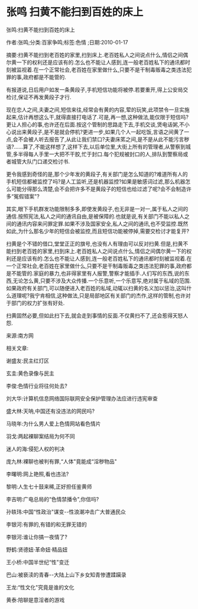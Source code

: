 # 张鸣  扫黄不能扫到百姓的床上    
    
张鸣:扫黄不能扫到百姓的床上    
作者:张鸣;分类:百家争鸣;标签:色情 ;日期:2010-01-17    
摘要:扫黄不能扫到老百姓的家里,扫到床上.老百姓私人之间说点什么,情侣之间偶尔黄一下的权利还是应该有的.怎么也不能让人感到,连一般老百姓私下的通讯都时刻被监视着.在一个正常社会,老百姓在家里做什么,只要不是干制毒贩毒之类违法犯罪的事,政府都是不能管的.    
有报道说,日后用户如发一条黄段子,手机短信功能将被停.若要重开,得上公安局交检讨,保证不再发黄段子才行.    
现在恋人之间,夫妻之间,短信来往,经常会有黄的内容,荤的玩笑,此项禁令一旦实施起来,估计再想这么干,就得直接打电话了.可是,再一想,这种做法,能仅限于短信吗?更让人担心的事,也许还在后面.按这个管制的思路走下去,手机交谈,煲电话粥,不小心说出来黄段子,是不是就会停机?更进一步,如果几个人一起吃饭,言语之间黄了一点,会不会被人听去报告了,从此让我们禁口?夫妻床笫之间,是不是从此不能污言秽语?......算了,不能这样想了,这样下去,以后单位里,大街上所有的管理者,从警察到城管,多半得每人手里一大把不干胶,忙于封口.每个犯规被封口的人,排队到警察局或者城管大队门口递交检讨书.    
更令我感到奇怪的是,那个少年发的黄段子,有关部门是怎么知道的?难道所有人的手机短信都被监控了吗?是人工监听,还是机器监控?如果是敏感词过滤,那么机器怎么可能分得那么清楚,会不会把许多不是黄段子的短信也给过滤了呢?会不会制造许多“冤假错案"?    
其实,眼下手机群发功能限制多多,即使发黄段子,也无非是一对一,属于私人之间的通信.按照宪法,私人之间的通讯自由,是被保障的.也就是说,有关部门不能以私人之间的通讯内容来问罪定罪.如果不涉及国家安全,私人之间的通讯,也不受监控.既然如此,为什么那名少年的短信会被监控,而且短信功能被停掉,需要交检讨才能复开?    
扫黄是个不错的借口,堂堂正正的旗号,也没有人有理由可以反对扫黄.但是,扫黄不能扫到老百姓的家里,扫到床上.老百姓私人之间说点什么,情侣之间偶尔黄一下的权利还是应该有的.怎么也不能让人感到,连一般老百姓私下的通讯都时刻被监视着.在一个正常社会,老百姓在家里做什么,只要不是干制毒贩毒之类违法犯罪的事,政府都是不能管的.家庭的暴力,也非得家里有人报警,警察才能插手.人们写的东西,说的东西,无论怎么黄,只要不涉及大众传播.一个乐意听,一个乐意写,绝对属于私域的范围.如果政府有关部门,可以随便进入老百姓的私域,动辄以扫黄的名义加以惩治,这叫什么道理呢?我宁肯相信,这种做法,只是局部地区有关部门的杰作,这样的管制,也许对于部门的权力扩张有好处.    
扫黄固然必要,但如此扫下去,就会走到事情的反面.不仅黄扫不了,还会惹得天怒人怨.    
来源:南方网    
    
相关文章:    
谢盛友:民主红灯区    
玄圭:黄色录像与民主    
李俊:色情行业将往何处去?    
刘大华:计算机信息网络国际联网安全保护管理办法应进行违宪审查    
盛大林:天呐,中国还有没违法的网民吗?    
马晓年:为什么男人爱上色情网站看色情片    
羽戈:两起裸聊案结局为何不同    
迷人的海:侵犯人权的判决    
庞九林:裸聊也被判有罪,“人体"竟能成“淫秽物品"    
李曙明:网上艳照,看也违法?    
黎明:人生七十鼓来稀,正好担任鉴黄师    
李吉明:广电总局的“色情禁播令",你信吗?    
孙轶玮:中国“性政治"谋变--性浪潮冲击广大普通民众    
李银河:有罪的,有错的和无罪无错的    
李银河:谁让你搞一夜情了?    
野鹤:贤德妞·革命妞·精品妞    
王小桥:中国半世纪“性"变迁    
巴山:被亵渎的青春--大陆上山下乡女知青惨遭蹂躏录    
王龙:“性文化"究竟是谁的文化    
黄泰:陪聊是意淫者的游戏